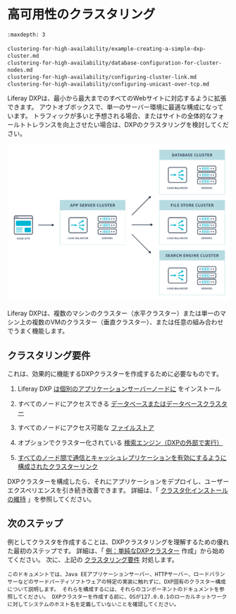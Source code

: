 # 高可用性のクラスタリング

```{toctree}
:maxdepth: 3

clustering-for-high-availability/example-creating-a-simple-dxp-cluster.md
clustering-for-high-availability/database-configuration-for-cluster-nodes.md
clustering-for-high-availability/configuring-cluster-link.md
clustering-for-high-availability/configuring-unicast-over-tcp.md
```

Liferay DXPは、最小から最大までのすべてのWebサイトに対応するように拡張できます。 アウトオブボックスで、単一のサーバー環境に最適な構成になっています。 トラフィックが多いと予想される場合、またはサイトの全体的なフォールトトレランスを向上させたい場合は、DXPのクラスタリングを検討してください。

![Liferay DXPは、必要に応じて大規模な設置に対応できるように設計されています。](./clustering-for-high-availability/images/01.png)

Liferay DXPは、複数のマシンのクラスター（水平クラスター）または単一のマシン上の複数のVMのクラスター（垂直クラスター）、または任意の組み合わせでうまく機能します。

<a name="clustering-requirements" />

## クラスタリング要件

これは、効果的に機能するDXPクラスターを作成するために必要なものです。

1. Liferay DXP [は個別のアプリケーションサーバーノードに](../../installing_liferay.md) をインストール

1. すべてのノードにアクセスできる [データベースまたはデータベースクラスター](./clustering-for-high-availability/database-configuration-for-cluster-nodes.md)

1. すべてのノードにアクセス可能な [ファイルストア](../../../system-administration/file-storage/configuring-file-storage.md)

1. オプションでクラスター化されている [検索エンジン（DXPの外部で実行）](../../../using-search/installing-and-upgrading-a-search-engine/installing-a-search-engine.md)

1. [すべてのノード間で通信とキャッシュレプリケーションを有効にするように構成されたクラスターリンク](./clustering-for-high-availability/configuring-cluster-link.md)

DXPクラスターを構成したら、それにアプリケーションをデプロイし、ユーザーエクスペリエンスを引き続き改善できます。 詳細は、「 [クラスタ化インストールの維持](../maintaining-a-liferay-dxp-installation/maintaining-clustered-installations/maintaining-clustered-installations.md) 」を参照してください。

<a name="whats-next" />

## 次のステップ

例としてクラスタを作成することは、DXPクラスタリングを理解するための優れた最初のステップです。 詳細は、「 [例：単純なDXPクラスター](./clustering-for-high-availability/example-creating-a-simple-dxp-cluster.md) 作成」から始めてください。 次に、上記の [クラスタリング要件](#clustering-requirements) 対処します。

```{note}
このドキュメントでは、Java EEアプリケーションサーバー、HTTPサーバー、ロードバランサーなどのサードパーティソフトウェアの特定の実装に触れずに、DXP固有のクラスター構成について説明します。 それらを構成するには、それらのコンポーネントのドキュメントを参照してください。 DXPクラスターを作成する前に、OSが127.0.0.1のローカルネットワークに対してシステムのホスト名を定義していないことを確認してください。
```
